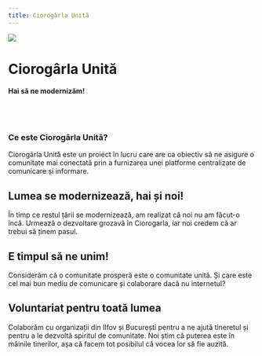 ```yaml
---
title: Ciorogârla Unită
---
```


![](/static/logo-512.png)

# Ciorogârla Unită

#### Hai să ne **modernizăm**!


<br/><br/>

### Ce este Ciorogârla Unită?

Ciorogârla Unită este un proiect în lucru care are ca obiectiv să 
ne asigure o comunitate mai conectată prin a furnizarea unei platforme 
centralizate de comunicare și informare. 

## Lumea se modernizează, **hai** și noi!

În timp ce restul țării se modernizează, am realizat că noi nu am făcut-o încă. 
Urmează o dezvoltare grozavă în Ciorogarla, iar noi credem că ar trebui să ținem pasul.

## E timpul să ne **unim**!

Considerăm că o comunitate prosperă este o comunitate unită. Și care este cel mai bun 
mediu de comunicare și colaborare dacă nu internetul?

## **Voluntariat** pentru toată lumea

Colaborăm cu organizații din Ilfov și București pentru a ne ajută tineretul și pentru
a le dezvoltă spiritul de comunitate. Noi știm că puterea este în mâinile tinerilor, așa
că facem tot posibilul că vocea lor să fie auzită.
